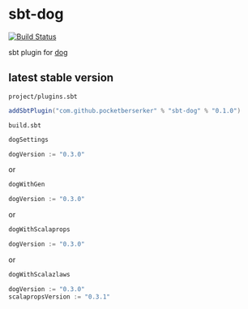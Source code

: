 # sbt-dog

[![Build Status](https://travis-ci.org/scala-kennel/sbt-dog.svg?branch=master)](https://travis-ci.org/scala-kennel/sbt-dog)

sbt plugin for [dog](https://github.com/scala-kennel/dog)

## latest stable version

`project/plugins.sbt`

```scala
addSbtPlugin("com.github.pocketberserker" % "sbt-dog" % "0.1.0")
```

`build.sbt`

```scala
dogSettings

dogVersion := "0.3.0"
```

or

```scala
dogWithGen

dogVersion := "0.3.0"
```

or

```scala
dogWithScalaprops

dogVersion := "0.3.0"
```

or

```scala
dogWithScalazlaws

dogVersion := "0.3.0"
scalapropsVersion := "0.3.1"
```

